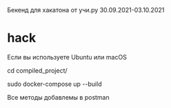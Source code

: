 Бекенд для хакатона от учи.ру 30.09.2021-03.10.2021
# hack
Если вы используете Ubuntu или macOS

cd compiled_project/

sudo docker-compose up --build

Все методы добавлемы в postman
